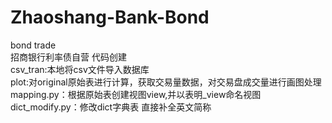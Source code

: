 # Zhaoshang-Bank-Bond  
bond trade  
招商银行利率债自营 代码创建  
csv_tran:本地将csv文件导入数据库  
plot:对original原始表进行计算，获取交易量数据，对交易盘成交量进行画图处理  
mapping.py：根据原始表创建视图view,并以表明_view命名视图  
dict_modify.py：修改dict字典表 直接补全英文简称  
